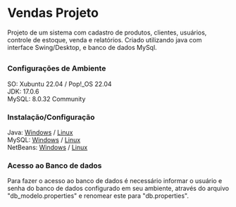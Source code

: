 # Vendas Projeto
Projeto de um sistema com cadastro de produtos, clientes, usuários, controle de estoque, venda e relatórios.
Criado utilizando java com interface Swing/Desktop, e banco de dados MySql.

##
### Configurações de Ambiente
SO: Xubuntu 22.04 / Pop!_OS 22.04<br>
JDK: 17.0.6<br>
MySQL: 8.0.32 Community

### Instalação/Configuração
Java: <a href="https://www.youtube.com/watch?v=QekeJBShCy4">Windows</a> / <a href="https://www.youtube.com/watch?v=Kn87QF1mEcY" target="_blank">Linux</a><br>
MySQL: <a href="https://www.youtube.com/watch?v=DKMrVxtJyUk">Windows</a> / <a href="https://youtu.be/CBK7c1xp-zI" target="_blank">Linux</a><br>
NetBeans: <a href="https://www.youtube.com/watch?v=dmnerOpFj1E">Windows</a> / <a href="https://www.youtube.com/watch?v=SiPJcbrW9K8" target="_blank">Linux</a>

### Acesso ao Banco de dados
Para fazer o acesso ao banco de dados é necessário informar o usuário e senha do banco de dados configurado em seu ambiente, através do arquivo "db_modelo.properties" e renomear este para "db.properties".
